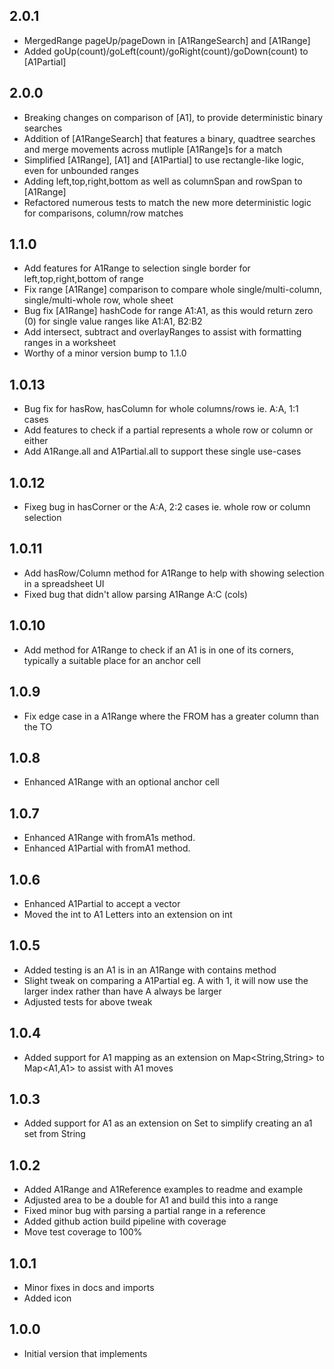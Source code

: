 ## 2.0.1
- MergedRange pageUp/pageDown in [A1RangeSearch] and [A1Range]
- Added goUp(count)/goLeft(count)/goRight(count)/goDown(count) to [A1Partial]

## 2.0.0
- Breaking changes on comparison of [A1], to provide deterministic binary searches
- Addition of [A1RangeSearch] that features a binary, quadtree searches and merge movements across mutliple [A1Range]s for a match
- Simplified [A1Range], [A1] and [A1Partial] to use rectangle-like logic, even for unbounded ranges
- Adding left,top,right,bottom as well as columnSpan and rowSpan to [A1Range]
- Refactored numerous tests to match the new more deterministic logic for comparisons, column/row matches

## 1.1.0

- Add features for A1Range to selection single border for left,top,right,bottom of range
- Fix range [A1Range] comparison to compare whole single/multi-column, single/multi-whole row, whole sheet
- Bug fix [A1Range] hashCode for range A1:A1, as this would return zero (0) for single value ranges like A1:A1, B2:B2
- Add intersect, subtract and overlayRanges to assist with formatting ranges in a worksheet
- Worthy of a minor version bump to 1.1.0

## 1.0.13

- Bug fix for hasRow, hasColumn for whole columns/rows ie. A:A, 1:1 cases
- Add features to check if a partial represents a whole row or column or either
- Add A1Range.all and A1Partial.all to support these single use-cases

## 1.0.12

- Fixeg bug in hasCorner or the A:A, 2:2 cases ie. whole row or column selection

## 1.0.11

- Add hasRow/Column method for A1Range to help with showing selection in a spreadsheet UI
- Fixed bug that didn't allow parsing A1Range A:C (cols)

## 1.0.10

- Add method for A1Range to check if an A1 is in one of its corners, typically a suitable place for an anchor cell

## 1.0.9

- Fix edge case in a A1Range where the FROM has a greater column than the TO

## 1.0.8

- Enhanced A1Range with an optional anchor cell

## 1.0.7

- Enhanced A1Range with fromA1s method.
- Enhanced A1Partial with fromA1 method.

## 1.0.6

- Enhanced A1Partial to accept a vector
- Moved the int to A1 Letters into an extension on int

## 1.0.5

- Added testing is an A1 is in an A1Range with contains method
- Slight tweak on comparing a A1Partial eg. A with 1, it will now use the larger index rather than have A always be larger
- Adjusted tests for above tweak

## 1.0.4

- Added support for A1 mapping as an extension on Map<String,String> to Map<A1,A1> to assist with A1 moves

## 1.0.3

- Added support for A1 as an extension on Set to simplify creating an a1 set from String 

## 1.0.2

- Added A1Range and A1Reference examples to readme and example
- Adjusted area to be a double for A1 and build this into a range
- Fixed minor bug with parsing a partial range in a reference
- Added github action build pipeline with coverage
- Move test coverage to 100%

## 1.0.1

- Minor fixes in docs and imports
- Added icon

## 1.0.0

- Initial version that implements 
